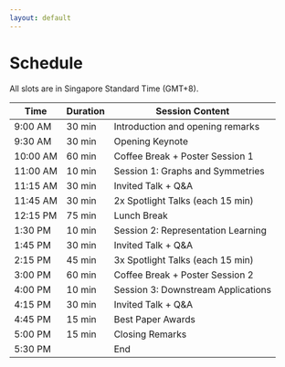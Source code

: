 ```yaml
---
layout: default
---
```


# Schedule

All slots are in Singapore Standard Time (GMT+8).

| Time      | Duration | Session Content                                   |
| --------- | -------- | ------------------------------------------------- |
| 9:00 AM   | 30 min   | Introduction and opening remarks                  |
| 9:30 AM   | 30 min   | Opening Keynote                                   |
| 10:00 AM  | 60 min   | Coffee Break + Poster Session 1                   |
| 11:00 AM  | 10 min   | Session 1: Graphs and Symmetries                  |
| 11:15 AM  | 30 min   | Invited Talk + Q&A                                |
| 11:45 AM  | 30 min   | 2x Spotlight Talks (each 15 min)                  |
| 12:15 PM  | 75 min   | Lunch Break                                       |
| 1:30 PM   | 10 min   | Session 2: Representation Learning                |
| 1:45 PM   | 30 min   | Invited Talk + Q&A                                |
| 2:15 PM   | 45 min   | 3x Spotlight Talks (each 15 min)                  |
| 3:00 PM   | 60 min   | Coffee Break + Poster Session 2                   |
| 4:00 PM   | 10 min   | Session 3: Downstream Applications                |
| 4:15 PM   | 30 min   | Invited Talk + Q&A                                |
| 4:45 PM   | 15 min   | Best Paper Awards                                 |
| 5:00 PM   | 15 min   | Closing Remarks                                   |
| 5:30 PM   |          | End                                               |
